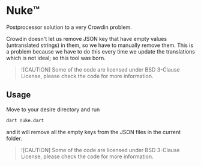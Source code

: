 # Nuke:tm:
Postprocessor solution to a very Crowdin problem.

Crowdin doesn't let us remove JSON key that have empty values (untranslated strings) in them, so we have to manually remove them. This is a problem because we have to do this every time we update the translations which is not ideal; so this tool was born.

> ![CAUTION]
> Some of the code are licensed under BSD 3-Clause License, please check the code for more information.

## Usage
Move to your desire directory and run

```bash
dart nuke.dart
```

and it will remove all the empty keys from the JSON files in the current folder.

> ![CAUTION]
> Some of the code are licensed under BSD 3-Clause License, please check the code for more information.
